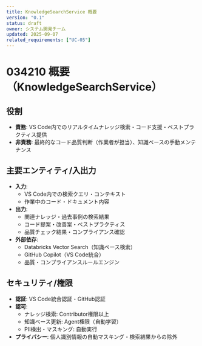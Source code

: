 ```yaml
---
title: KnowledgeSearchService 概要
version: "0.1"
status: draft
owner: システム開発チーム
updated: 2025-09-07
related_requirements: ["UC-05"]
---
```


# 034210 概要（KnowledgeSearchService）

## 役割
- **責務**: VS Code内でのリアルタイムナレッジ検索・コード支援・ベストプラクティス提供
- **非責務**: 最終的なコード品質判断（作業者が担当）、知識ベースの手動メンテナンス

## 主要エンティティ/入出力
- **入力**: 
  - VS Code内での検索クエリ・コンテキスト
  - 作業中のコード・ドキュメント内容
- **出力**: 
  - 関連ナレッジ・過去事例の検索結果
  - コード提案・改善案・ベストプラクティス
  - 品質チェック結果・コンプライアンス確認
- **外部依存**: 
  - Databricks Vector Search（知識ベース検索）
  - GitHub Copilot（VS Code統合）
  - 品質・コンプライアンスルールエンジン

## セキュリティ/権限
- **認証**: VS Code統合認証・GitHub認証
- **認可**: 
  - ナレッジ検索: Contributor権限以上
  - 知識ベース更新: Agent権限（自動学習）
  - PII検出・マスキング: 自動実行
- **プライバシー**: 個人識別情報の自動マスキング・検索結果からの除外
